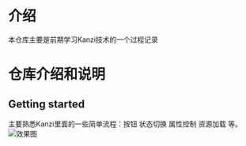 <!--
 * @Author: XQ
 * @Date: 2024-11-19 10:37:22
 * @LastEditTime: 2024-11-19 10:44:35
 * @LastEditors: XQ
 * @Description: 
 * @FilePath: \undefinedd:\xuqiang\github\Kanzi-Demos\readme.md
-->
# 介绍
本仓库主要是前期学习Kanzi技术的一个过程记录

# 仓库介绍和说明
## Getting started
主要熟悉Kanzi里面的一些简单流程：按钮 状态切换 属性控制 资源加载 等。
![效果图](./res/getting-started-completed.gif)